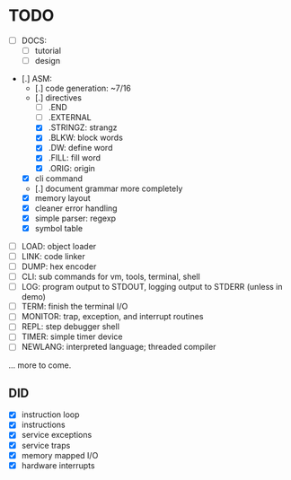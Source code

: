 # TODO #

- [ ] DOCS:
  - [ ] tutorial
  - [ ] design
- [.] ASM:
  - [.] code generation: ~7/16
  - [.] directives
    - [ ] .END
    - [ ] .EXTERNAL
    - [x] .STRINGZ: strangz
    - [x] .BLKW: block words
    - [x] .DW: define word
    - [x] .FILL: fill word
    - [x] .ORIG: origin
  - [x] cli command
  - [.] document grammar more completely
  - [x] memory layout
  - [x] cleaner error handling
  - [x] simple parser: regexp
  - [x] symbol table
- [ ] LOAD: object loader
- [ ] LINK: code linker
- [ ] DUMP: hex encoder
- [ ] CLI: sub commands for vm, tools, terminal, shell
- [ ] LOG: program output to STDOUT, logging output to STDERR (unless in
      demo)
- [ ] TERM: finish the terminal I/O
- [ ] MONITOR: trap, exception, and interrupt routines
- [ ] REPL: step debugger shell
- [ ] TIMER: simple timer device
- [ ] NEWLANG: interpreted language; threaded compiler

... more to come.

## DID ##

- [x] instruction loop
- [x] instructions
- [x] service exceptions
- [x] service traps
- [x] memory mapped I/O
- [x] hardware interrupts
